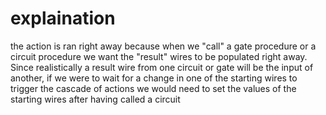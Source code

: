 # explaination

the action is ran right away because when we "call" a gate procedure
or a circuit procedure we want the "result" wires to be populated
right away. Since realistically a result wire from one circuit or
gate will be the input of another, if we were to wait for a change
in one of the starting wires to trigger the cascade of actions we would
need to set the values of the starting wires after having called a circuit
